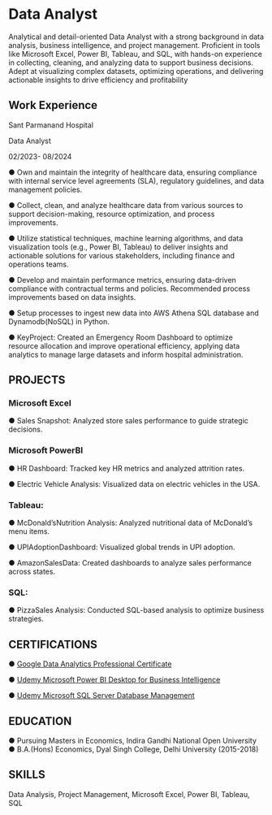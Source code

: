 # Data Analyst
Analytical and detail-oriented Data Analyst with a strong background in data analysis, business intelligence, and project management. Proficient in tools like Microsoft Excel, Power BI, Tableau, and SQL, with hands-on experience in collecting, cleaning, and analyzing data to support business decisions. Adept at visualizing complex datasets, optimizing operations, and delivering actionable insights to drive efficiency and profitability

## Work Experience 
Sant Parmanand Hospital
 
 Data Analyst                                                               
 
 02/2023- 08/2024
 
 ● Own and maintain the integrity of healthcare data, ensuring compliance with internal service level
 agreements (SLA), regulatory guidelines, and data management policies.
 
 ● Collect, clean, and analyze healthcare data from various sources to support decision-making, resource
 optimization, and process improvements.
 
 ● Utilize statistical techniques, machine learning algorithms, and data visualization tools (e.g., Power BI,
 Tableau) to deliver insights and actionable solutions for various stakeholders, including finance and
 operations teams.
 
 ● Develop and maintain performance metrics, ensuring data-driven compliance with contractual terms
 and policies. Recommended process improvements based on data insights.
 
 ● Setup processes to ingest new data into AWS Athena SQL database and Dynamodb(NoSQL) in Python.
 
 ● KeyProject: Created an Emergency Room Dashboard to optimize resource allocation and improve
 operational efficiency, applying data analytics to manage large datasets and inform hospital
 administration.

## PROJECTS
 
### Microsoft Excel

● Sales Snapshot: Analyzed store sales performance to guide strategic decisions.

### Microsoft PowerBI

● HR Dashboard: Tracked key HR metrics and analyzed attrition rates.

● Electric Vehicle Analysis: Visualized data on electric vehicles in the USA.
### Tableau:

● McDonald’sNutrition Analysis: Analyzed nutritional data of McDonald’s menu items.

● UPIAdoptionDashboard: Visualized global trends in UPI adoption.

● AmazonSalesData: Created dashboards to analyze sales performance across states.

### SQL:

● PizzaSales Analysis: Conducted SQL-based analysis to optimize business strategies.

##  CERTIFICATIONS

● [Google Data Analytics Professional Certificate](https://www.coursera.org/account/accomplishments/professional-cert/32X5QNTR9SQ9)

● [Udemy Microsoft Power BI Desktop for Business Intelligence](https://www.udemy.com/certificate/UC-4a3d8f36-8544-4d36-a506-d8de6d44c59f/)

● [Udemy Microsoft SQL Server Database Management](https://www.udemy.com/certificate/UC-a9e912ca-3c2c-41a0-a7b1-361d42ba0c6e/)


## EDUCATION

 ● Pursuing Masters in Economics, Indira Gandhi National Open University
 ● B.A.(Hons) Economics, Dyal Singh College, Delhi University (2015-2018)

 ##  SKILLS
 Data Analysis, Project Management, Microsoft Excel, Power BI, Tableau, SQL
 
 

